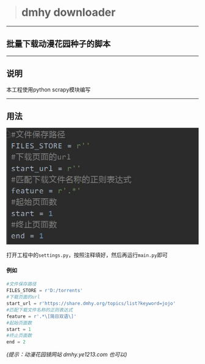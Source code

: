 > #  dmhy downloader
---
## 批量下载动漫花园种子的脚本
---
## 说明
本工程使用python scrapy模块编写

---

## 用法

![screenshot 01](https://github.com/MasouShizuka/dmhy-downloader/blob/master/screenshot/screenshot%2001.jpg)

打开工程中的`settings.py`，按照注释填好，然后再运行`main.py`即可

#### 例如

```python
#文件保存路径
FILES_STORE = r'D:/torrents'
#下载页面的url
start_url = r'https://share.dmhy.org/topics/list?keyword=jojo'
#匹配下载文件名称的正则表达式
feature = r'.*\[简日双语\]'
#起始页面数
start = 1
#终止页面数
end = 2
```

*(提示：动漫花园镜网站 dmhy.ye1213.com 也可以)*



